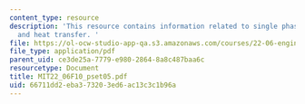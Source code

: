 ```yaml
---
content_type: resource
description: 'This resource contains information related to single phase coolant flow
  and heat transfer. '
file: https://ol-ocw-studio-app-qa.s3.amazonaws.com/courses/22-06-engineering-of-nuclear-systems-fall-2010/66711dd2eba373203ed6ac13c3c1b96a_MIT22_06F10_pset05.pdf
file_type: application/pdf
parent_uid: ce3de25a-7779-e980-2864-8a8c487baa6c
resourcetype: Document
title: MIT22_06F10_pset05.pdf
uid: 66711dd2-eba3-7320-3ed6-ac13c3c1b96a
---
```

